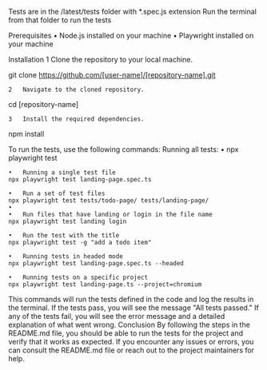 Tests are in the /latest/tests folder with *.spec.js extension
Run the terminal from that folder to run the tests

Prerequisites
	•	Node.js installed on your machine
	•	Playwright installed on your machine

Installation
	1	Clone the repository to your local machine.

git clone https://github.com/[user-name]/[repository-name].git

	2	Navigate to the cloned repository.

cd [repository-name]

	3	Install the required dependencies.

npm install

To run the tests, use the following commands:
Running all tests:
	•   npx playwright test

	•	Running a single test file
    npx playwright test landing-page.spec.ts
	
	•	Run a set of test files
    npx playwright test tests/todo-page/ tests/landing-page/
	•
	•	Run files that have landing or login in the file name
    npx playwright test landing login
	
	•	Run the test with the title
    npx playwright test -g "add a todo item"
	
	•	Running tests in headed mode
    npx playwright test landing-page.spec.ts --headed
	
	•	Running tests on a specific project
    npx playwright test landing-page.ts --project=chromium


This commands will run the tests defined in the code and log the results in the terminal. If the tests pass, you will see the message "All tests passed." If any of the tests fail, you will see the error message and a detailed explanation of what went wrong.
Conclusion
By following the steps in the README.md file, you should be able to run the tests for the project and verify that it works as expected. If you encounter any issues or errors, you can consult the README.md file or reach out to the project maintainers for help.
